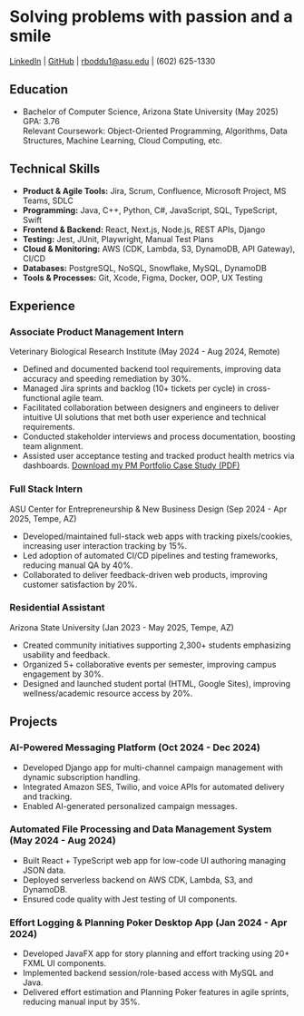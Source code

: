 # Solving problems with passion and a smile

[LinkedIn](https://www.linkedin.com/in/risheendra-reddy-0a7b3a204) | [GitHub](https://www.github.com/RisheendraReddy) | rboddu1@asu.edu | (602) 625-1330

## Education
- Bachelor of Computer Science, Arizona State University (May 2025)  
  GPA: 3.76  
  Relevant Coursework: Object-Oriented Programming, Algorithms, Data Structures, Machine Learning, Cloud Computing, etc.

## Technical Skills
- **Product & Agile Tools:** Jira, Scrum, Confluence, Microsoft Project, MS Teams, SDLC  
- **Programming:** Java, C++, Python, C#, JavaScript, SQL, TypeScript, Swift  
- **Frontend & Backend:** React, Next.js, Node.js, REST APIs, Django  
- **Testing:** Jest, JUnit, Playwright, Manual Test Plans  
- **Cloud & Monitoring:** AWS (CDK, Lambda, S3, DynamoDB, API Gateway), CI/CD  
- **Databases:** PostgreSQL, NoSQL, Snowflake, MySQL, DynamoDB  
- **Tools & Processes:** Git, Xcode, Figma, Docker, OOP, UX Testing

## Experience

### Associate Product Management Intern  
Veterinary Biological Research Institute (May 2024 - Aug 2024, Remote)  
- Defined and documented backend tool requirements, improving data accuracy and speeding remediation by 30%.
- Managed Jira sprints and backlog (10+ tickets per cycle) in cross-functional agile team.
- Facilitated collaboration between designers and engineers to deliver intuitive UI solutions that met both user experience and technical requirements.
- Conducted stakeholder interviews and process documentation, boosting team alignment.
- Assisted user acceptance testing and tracked product health metrics via dashboards.
[Download my PM Portfolio Case Study (PDF)](/VBRI_PM_Portfolio_Case_Study.pdf)

### Full Stack Intern  
ASU Center for Entrepreneurship & New Business Design (Sep 2024 - Apr 2025, Tempe, AZ)  
- Developed/maintained full-stack web apps with tracking pixels/cookies, increasing user interaction tracking by 15%. 
- Led adoption of automated CI/CD pipelines and testing frameworks, reducing manual QA by 40%.
- Collaborated to deliver feedback-driven web products, improving customer satisfaction by 20%.

### Residential Assistant  
Arizona State University (Jan 2023 - May 2025, Tempe, AZ)  
- Created community initiatives supporting 2,300+ students emphasizing usability and feedback.
- Organized 5+ collaborative events per semester, improving campus engagement by 30%.
- Designed and launched student portal (HTML, Google Sites), improving wellness/academic resource access by 20%.

## Projects

### AI-Powered Messaging Platform (Oct 2024 - Dec 2024)  
- Developed Django app for multi-channel campaign management with dynamic subscription handling.  
- Integrated Amazon SES, Twilio, and voice APIs for automated delivery and tracking.  
- Enabled AI-generated personalized campaign messages.

### Automated File Processing and Data Management System (May 2024 - Aug 2024)  
- Built React + TypeScript web app for low-code UI authoring managing JSON data.  
- Deployed serverless backend on AWS CDK, Lambda, S3, and DynamoDB.
- Ensured code quality with Jest testing of UI components.

### Effort Logging & Planning Poker Desktop App (Jan 2024 - Apr 2024)  
- Developed JavaFX app for story planning and effort tracking using 20+ FXML UI components.  
- Implemented backend session/role-based access with MySQL and Java.
- Delivered effort estimation and Planning Poker features in agile sprints, reducing manual input by 35%.
